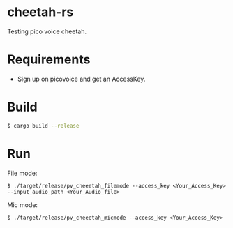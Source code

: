 # cheetah-rs

Testing pico voice cheetah.

# Requirements

- Sign up on picovoice and get an AccessKey.

# Build

```bash
$ cargo build --release
```

# Run

File mode:

```
$ ./target/release/pv_cheeetah_filemode --access_key <Your_Access_Key> --input_audio_path <Your_Audio_file>
```

Mic mode:

```
$ ./target/release/pv_cheeetah_micmode --access_key <Your_Access_Key>
```
